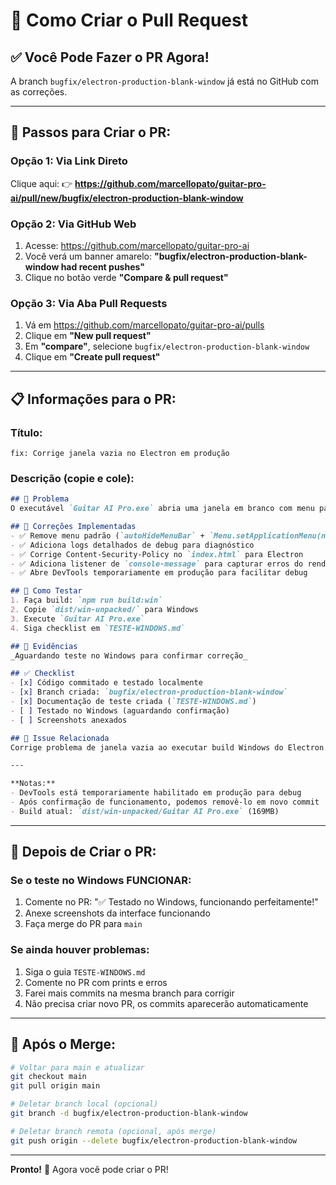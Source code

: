 # 🔄 Como Criar o Pull Request

## ✅ Você Pode Fazer o PR Agora!

A branch `bugfix/electron-production-blank-window` já está no GitHub com as correções.

---

## 📝 Passos para Criar o PR:

### **Opção 1: Via Link Direto**
Clique aqui:
👉 **https://github.com/marcellopato/guitar-pro-ai/pull/new/bugfix/electron-production-blank-window**

### **Opção 2: Via GitHub Web**
1. Acesse: https://github.com/marcellopato/guitar-pro-ai
2. Você verá um banner amarelo: **"bugfix/electron-production-blank-window had recent pushes"**
3. Clique no botão verde **"Compare & pull request"**

### **Opção 3: Via Aba Pull Requests**
1. Vá em https://github.com/marcellopato/guitar-pro-ai/pulls
2. Clique em **"New pull request"**
3. Em **"compare"**, selecione `bugfix/electron-production-blank-window`
4. Clique em **"Create pull request"**

---

## 📋 Informações para o PR:

### **Título:**
```
fix: Corrige janela vazia no Electron em produção
```

### **Descrição (copie e cole):**
```markdown
## 🐛 Problema
O executável `Guitar AI Pro.exe` abria uma janela em branco com menu padrão do Electron.

## 🔧 Correções Implementadas
- ✅ Remove menu padrão (`autoHideMenuBar` + `Menu.setApplicationMenu(null)`)
- ✅ Adiciona logs detalhados de debug para diagnóstico
- ✅ Corrige Content-Security-Policy no `index.html` para Electron
- ✅ Adiciona listener de `console-message` para capturar erros do renderer
- ✅ Abre DevTools temporariamente em produção para facilitar debug

## 🧪 Como Testar
1. Faça build: `npm run build:win`
2. Copie `dist/win-unpacked/` para Windows
3. Execute `Guitar AI Pro.exe`
4. Siga checklist em `TESTE-WINDOWS.md`

## 📸 Evidências
_Aguardando teste no Windows para confirmar correção_

## ✅ Checklist
- [x] Código commitado e testado localmente
- [x] Branch criada: `bugfix/electron-production-blank-window`
- [x] Documentação de teste criada (`TESTE-WINDOWS.md`)
- [ ] Testado no Windows (aguardando confirmação)
- [ ] Screenshots anexados

## 🔗 Issue Relacionada
Corrige problema de janela vazia ao executar build Windows do Electron.

---

**Notas:**
- DevTools está temporariamente habilitado em produção para debug
- Após confirmação de funcionamento, podemos removê-lo em novo commit
- Build atual: `dist/win-unpacked/Guitar AI Pro.exe` (169MB)
```

---

## 🎯 Depois de Criar o PR:

### **Se o teste no Windows FUNCIONAR:**
1. Comente no PR: "✅ Testado no Windows, funcionando perfeitamente!"
2. Anexe screenshots da interface funcionando
3. Faça merge do PR para `main`

### **Se ainda houver problemas:**
1. Siga o guia `TESTE-WINDOWS.md`
2. Comente no PR com prints e erros
3. Farei mais commits na mesma branch para corrigir
4. Não precisa criar novo PR, os commits aparecerão automaticamente

---

## 🚀 Após o Merge:

```bash
# Voltar para main e atualizar
git checkout main
git pull origin main

# Deletar branch local (opcional)
git branch -d bugfix/electron-production-blank-window

# Deletar branch remota (opcional, após merge)
git push origin --delete bugfix/electron-production-blank-window
```

---

**Pronto!** 🎉 Agora você pode criar o PR!
